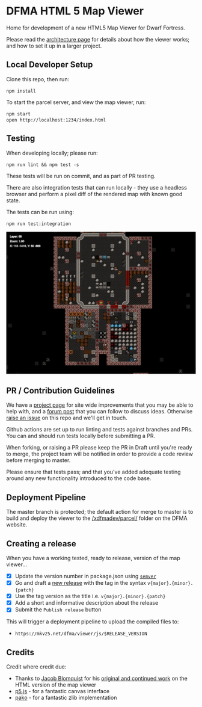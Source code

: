 # DFMA HTML 5 Map Viewer

Home for development of a new HTML5 Map Viewer for Dwarf Fortress.

Please read the [architecture page](./docs/README.md) for details about how the viewer works; and how to set it up in a larger project.

## Local Developer Setup

Clone this repo, then run:

```
npm install
```

To start the parcel server, and view the map viewer, run:

```
npm start
open http://localhost:1234/index.html 
```

## Testing

When developing locally; please run:
```
npm run lint && npm test -s
```

These tests will be run on commit, and as part of PR testing.

There are also integration tests that can run locally - they use a headless browser and perform a pixel diff of the rendered map with known good state.

The tests can be run using:

```
npm run test:integration
```

![Expected Integration Test Result for Default Map](./tests/integration/samples/default-map-expected.png)

## PR / Contribution Guidelines

We have a [project page](https://github.com/orgs/df-map-archive/projects/1) for site wide improvements that you may be able to help with, and a [forum post](http://www.bay12forums.com/smf/index.php?topic=176276.0) that you can follow to discuss ideas. Otherwise [raise an issue](/df-map-archive/dfma-html5-map-viewer/issues) on this repo and we'll get in touch.

Github actions are set up to run linting and tests against branches and PRs. You can and should run tests locally before submitting a PR.

When forking, or raising a PR please keep the PR in Draft until you're ready to merge, the project team will be notified in order to provide a code review before merging to master.

Please ensure that tests pass; and that you've added adequate testing around any new functionality introduced to the code base.

## Deployment Pipeline

The master branch is protected; the default action for merge to master is to build and deploy the viewer to the [/xdfmadev/parcel/](https://mkv25.net/dfma/xdfmadev/parcel/index.html) folder on the DFMA website.

## Creating a release

When you have a working tested, ready to release, version of the map viewer...

- [x] Update the version number in package.json using [`semver`](https://semver.org/)
- [x] Go and draft a [new release](https://github.com/df-map-archive/dfma-html5-map-viewer/releases/new) with the tag in the syntax `v{major}.{minor}.{patch}`
- [x] Use the tag version as the title i.e. `v{major}.{minor}.{patch}`
- [x] Add a short and informative description about the release
- [x] Submit the `Publish release` button

This will trigger a deployment pipeline to upload the compiled files to:
- `https://mkv25.net/dfma/viewer/js/$RELEASE_VERSION`

## Credits

Credit where credit due:
- Thanks to [Jacob Blomquist](https://github.com/JacobRBlomquist) for his [original and continued work](https://github.com/JacobRBlomquist/DFMA-Viewer-HTML5) on the HTML version of the map viewer 
- [p5.js](https://p5js.org/) - for a fantastic canvas interface
- [pako](https://github.com/nodeca/pako) - for a fantastic zlib implementation
